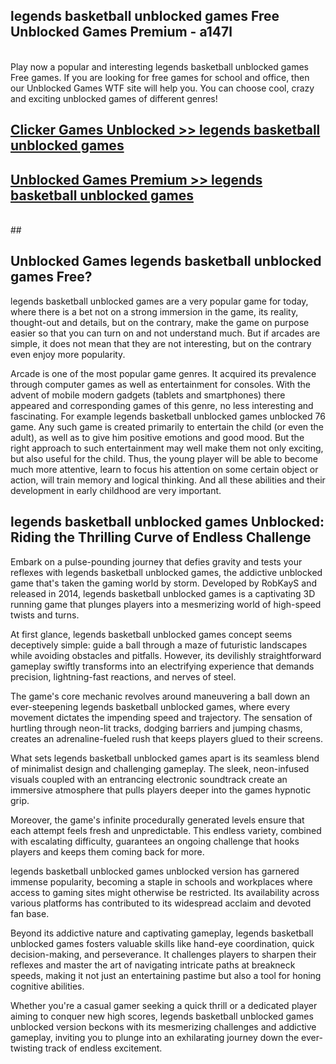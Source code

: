 ## legends basketball unblocked games Free Unblocked Games Premium - a147l <br>
<br>
Play now a popular and interesting legends basketball unblocked games Free games. If you are looking for free games for school and office, then our Unblocked Games WTF site will help you. You can choose cool, crazy and exciting unblocked games of different genres!


##  [Clicker Games Unblocked >> legends basketball unblocked games](http://freeplayer.one?title=legends_basketball_unblocked_games&ref=05)

##  [Unblocked Games Premium >> legends basketball unblocked games](http://freeplayer.one?title=legends_basketball_unblocked_games&ref=05)
  <br>
  ##



## Unblocked Games legends basketball unblocked games Free?

legends basketball unblocked games are a very popular game for today, where there is a bet not on a strong immersion in the game, its reality, thought-out and details, but on the contrary, make the game on purpose easier so that you can turn on and not understand much. But if arcades are simple, it does not mean that they are not interesting, but on the contrary even enjoy more popularity.

Arcade is one of the most popular game genres. It acquired its prevalence through computer games as well as entertainment for consoles. With the advent of mobile modern gadgets (tablets and smartphones) there appeared and corresponding games of this genre, no less interesting and fascinating. For example legends basketball unblocked games unblocked 76 game. Any such game is created primarily to entertain the child (or even the adult), as well as to give him positive emotions and good mood. But the right approach to such entertainment may well make them not only exciting, but also useful for the child. Thus, the young player will be able to become much more attentive, learn to focus his attention on some certain object or action, will train memory and logical thinking. And all these abilities and their development in early childhood are very important.

##  legends basketball unblocked games Unblocked: Riding the Thrilling Curve of Endless Challenge

Embark on a pulse-pounding journey that defies gravity and tests your reflexes with legends basketball unblocked games, the addictive unblocked game that's taken the gaming world by storm. Developed by RobKayS and released in 2014, legends basketball unblocked games is a captivating 3D running game that plunges players into a mesmerizing world of high-speed twists and turns.

At first glance, legends basketball unblocked games concept seems deceptively simple: guide a ball through a maze of futuristic landscapes while avoiding obstacles and pitfalls. However, its devilishly straightforward gameplay swiftly transforms into an electrifying experience that demands precision, lightning-fast reactions, and nerves of steel.

The game's core mechanic revolves around maneuvering a ball down an ever-steepening legends basketball unblocked games, where every movement dictates the impending speed and trajectory. The sensation of hurtling through neon-lit tracks, dodging barriers and jumping chasms, creates an adrenaline-fueled rush that keeps players glued to their screens.

What sets legends basketball unblocked games apart is its seamless blend of minimalist design and challenging gameplay. The sleek, neon-infused visuals coupled with an entrancing electronic soundtrack create an immersive atmosphere that pulls players deeper into the games hypnotic grip.

Moreover, the game's infinite procedurally generated levels ensure that each attempt feels fresh and unpredictable. This endless variety, combined with escalating difficulty, guarantees an ongoing challenge that hooks players and keeps them coming back for more.

legends basketball unblocked games unblocked version has garnered immense popularity, becoming a staple in schools and workplaces where access to gaming sites might otherwise be restricted. Its availability across various platforms has contributed to its widespread acclaim and devoted fan base.

Beyond its addictive nature and captivating gameplay, legends basketball unblocked games fosters valuable skills like hand-eye coordination, quick decision-making, and perseverance. It challenges players to sharpen their reflexes and master the art of navigating intricate paths at breakneck speeds, making it not just an entertaining pastime but also a tool for honing cognitive abilities.

Whether you're a casual gamer seeking a quick thrill or a dedicated player aiming to conquer new high scores, legends basketball unblocked games unblocked version beckons with its mesmerizing challenges and addictive gameplay, inviting you to plunge into an exhilarating journey down the ever-twisting track of endless excitement.